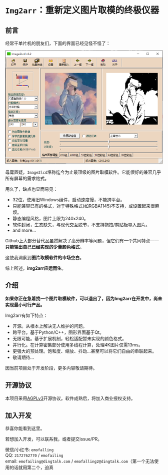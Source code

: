 # `Img2arr`：重新定义图片取模的终极仪器

## 前言

经常干单片机的朋友们，下面的界面已经见怪不怪了：

![img2lcd_demo](docs/assets/img2lcd_demo.png)

毋庸置疑，`Image2lcd`堪称迄今为止最顶级的图片取模软件。它能很好的兼容几乎所有屏幕的需求格式。

用久了，缺点也显而易见：

- 32位，使用旧Windows组件，启动速度慢，不能跨平台。
- 只能兼容已有的格式，对于特殊格式(如RGBA1145)不支持，或设置起来很麻烦。
- 静态编程风格，图片上限为240x240。
- 软件封闭，生态缺失，与现代交互脱节，不支持拖拽/剪贴板导入图片。
- and more...

Github上大部分替代品虽然解决了高分辨率等问题，但它们有一个共同特点——**只能输出自己已经实现的少量颜色格式**。

这使我洞察到**图片取模软件的市场空白**。

综上所述，**img2arr应运而生**。

## 介绍

**如果你正在急着找一个图片取模软件，可以退出了，因为Img2arr在开发中，尚未实现最小可行产品。**

Img2arr有如下特点：

- 开源。从根本上解决无人维护的问题。
- 跨平台。基于Python/C++，图形界面基于Qt。
- 无限可能。基于扩展机制，轻松适配暂未实现的颜色格式。
- 并行化。在计算密集部分使用多线程计算，处理4K图片仅需13ms。
- 更强大的预处理。饱和度、缩放、抖动...甚至可以将它们自由的串联起来。
- 敬请期待...

因当前项目处于开发阶段，更多内容敬请期待。

## 开源协议

本项目采用[AGPLv3](LICENSE)开源协议。软件成熟后，将加入商业授权支持。

## 加入开发

恭喜你能看到这里。

若想加入开发，可以联系我，或者提交issue/PR。

微信/小红书: `emofalling`  
QQ: `2172762770` / `emofailing`  
email: `emofailing@dingtalk.com` / `emofalling2@dingtalk.com`（第一个无法使用的话就用第二个，迫真
